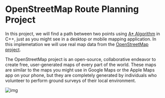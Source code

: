 # OpenStreetMap Route Planning Project

In this project, we will find a path between two points using [A* Algorithm](https://en.wikipedia.org/wiki/A*_search_algorithm) in C++, just as you might see in a desktop or mobile mapping application. In this implemetation we will use real map data from the [OpenStreetMap project](https://www.openstreetmap.org/). 

The OpenStreetMap project is an open-source, collaborative endeavor to create free, user-generated maps of every part of the world. These maps are similar to the maps you might use in Google Maps or the Apple Maps app on your phone, but they are completely generated by individuals who volunteer to perform ground surveys of their local environment.

![img](https://video.udacity-data.com/topher/2019/February/5c64ca52_screenshot-from-2019-02-05-13-16-53/screenshot-from-2019-02-05-13-16-53.png "Example OpenStreetMap with plotted path")

